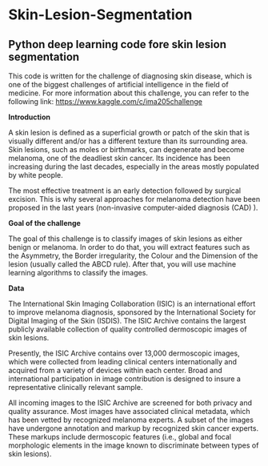 # Skin-Lesion-Segmentation
## Python deep learning code fore skin lesion segmentation 

This code is written for the challenge of diagnosing skin disease, which is one of the biggest challenges of artificial intelligence in the field of medicine. For more information about this challenge, you can refer to the following link: https://www.kaggle.com/c/ima205challenge



**Introduction**

A skin lesion is defined as a superficial growth or patch of the skin that is visually different and/or has a different texture than its surrounding area. Skin lesions, such as moles or birthmarks, can degenerate and become melanoma, one of the deadliest skin cancer. Its incidence has been increasing during the last decades, especially in the areas mostly populated by white people.

The most effective treatment is an early detection followed by surgical excision. This is why several approaches for melanoma detection have been proposed in the last years (non-invasive computer-aided diagnosis (CAD) ).

**Goal of the challenge**

The goal of this challenge is to classify images of skin lesions as either benign or melanoma. In order to do that, you will extract features such as the Asymmetry, the Border irregularity, the Colour and the Dimension of the lesion (usually called the ABCD rule). After that, you will use machine learning algorithms to classify the images.

**Data**

The International Skin Imaging Collaboration (ISIC) is an international effort to improve melanoma diagnosis, sponsored by the International Society for Digital Imaging of the Skin (ISDIS). The ISIC Archive contains the largest publicly available collection of quality controlled dermoscopic images of skin lesions.

Presently, the ISIC Archive contains over 13,000 dermoscopic images, which were collected from leading clinical centers internationally and acquired from a variety of devices within each center. Broad and international participation in image contribution is designed to insure a representative clinically relevant sample.

All incoming images to the ISIC Archive are screened for both privacy and quality assurance. Most images have associated clinical metadata, which has been vetted by recognized melanoma experts. A subset of the images have undergone annotation and markup by recognized skin cancer experts. These markups include dermoscopic features (i.e., global and focal morphologic elements in the image known to discriminate between types of skin lesions).

